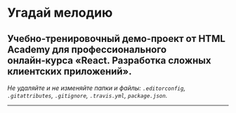 # Угадай мелодию

Учебно-тренировочный демо-проект от HTML Academy для профессионального онлайн‑курса «React. Разработка сложных клиентских приложений».
---

_Не удаляйте и не изменяйте папки и файлы:_
_`.editorconfig`, `.gitattributes`, `.gitignore`, `.travis.yml`, `package.json`._

---  
